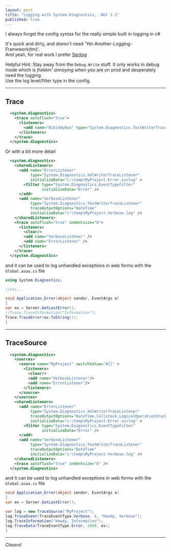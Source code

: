```yaml
---
layout: post
title: "Logging with System.Diagnostics, .Net 1.1"
published: true
---
```


I always forget the config syntax for the really simple built in logging in c#  

It's quick and dirty, and doesn't need 'Yet-Another-Logging-Framework(tm)'.  
And yeah, for real work I prefer [Serilog](https://serilog.net)

Helpful Hint: Stay away from the `Debug.Write` stuff. It only works in debug mode 
which is _frekkin' annoying_ when you are on prod and desperately need the logging.  
Use the log level/filter type in the config.

-----------
## Trace ##


```xml
  <system.diagnostics>
    <trace autoflush="true">
      <listeners>
        <add name="BibiddyBoo" type="System.Diagnostics.TextWriterTraceListener" initializeData="c:\temp\MyProject.log" />
      </listeners>
    </trace>
  </system.diagnostics> 
```

Or with a bit more detail
  
```xml
  <system.diagnostics>
    <sharedListeners>
      <add name="ErrorListener"
           type="System.Diagnostics.XmlWriterTraceListener"
           initializeData="c:\temp\MyProject.Error.svclog" >
        <filter type="System.Diagnostics.EventTypeFilter"
                initializeData="Error" />
      </add>
      <add name="VerboseListener"
           type="System.Diagnostics.TextWriterTraceListener"
           traceOutputOptions="DateTime"
           initializeData="c:\temp\MyProject.Verbose.log" />
    </sharedListeners>
    <trace autoflush="true" indentsize="8">
      <listeners>
        <clear/> 
        <add name="VerboseListener" />
        <add name="ErrorListener" />
      </listeners>
    </trace>
  </system.diagnostics>
  ```
 
  and it can be used to log unhandled exceptions in web forms with the `Global.asax.cs` file
  
  ```csharp
using System.Diagnostics;

//etc...

void Application_Error(object sender, EventArgs e)
{
  var ex = Server.GetLastError();
  //Trace.TraceInformation("Information");
  Trace.TraceError(ex.ToString());
}
```

-----------------
## TraceSource ##



```xml
  <system.diagnostics>
    <sources>
      <source name="MyProject" switchValue="All" >
        <listeners>
          <clear/>
          <add name="VerboseListener"/>
          <add name="ErrorListener"/>
        </listeners>
      </source>
    </sources>
    <sharedListeners>
      <add name="ErrorListener"
           type="System.Diagnostics.XmlWriterTraceListener"
           traceOutputOptions="DateTime,Callstack,LogicalOperationStack,ProcessId,ThreadId,Timestamp"
           initializeData="c:\temp\MyProject.Error.svclog" >
        <filter type="System.Diagnostics.EventTypeFilter"
                initializeData="Error" />
      </add>
      <add name="VerboseListener"
           type="System.Diagnostics.TextWriterTraceListener"
           traceOutputOptions="DateTime"
           initializeData="c:\temp\MyProject.Verbose.log" />
    </sharedListeners>
    <trace autoflush="true" indentsize="8" />
  </system.diagnostics>
  ```
  
  and it can be used to log unhandled exceptions in web forms with the `Global.asax.cs` file
  
  ```csharp
void Application_Error(object sender, EventArgs e)
{
  var ex = Server.GetLastError();

  var log = new TraceSource("MyProject");
  log.TraceEvent(TraceEventType.Verbose, 0, "Howdy, Verbose");
  log.TraceInformation("Howdy, Information");
  log.TraceData(TraceEventType.Error, 1000, ex);
}
```

----------------------------------------
_Cheers!_
